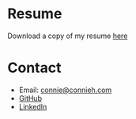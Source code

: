 # Resume

Download a copy of my resume [here](resources/Resume_ConnieHilarides_April2024.pdf)

# Contact

- Email: [connie@connieh.com](mailto:connie@connieh.com)
- [GitHub](https://github.com/connicpu)
- [LinkedIn](https://www.linkedin.com/in/connicpu/)

